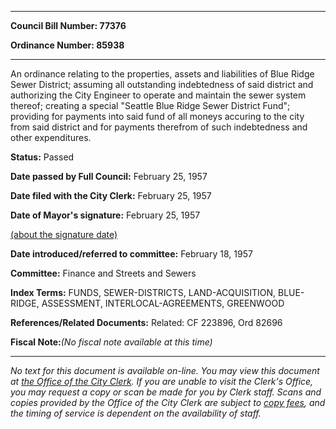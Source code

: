 

********

**Council Bill Number: 77376**
   
**Ordinance Number: 85938**
********

 An ordinance relating to the properties, assets and liabilities of Blue Ridge Sewer District; assuming all outstanding indebtedness of said district and authorizing the City Engineer to operate and maintain the sewer system thereof; creating a special "Seattle Blue Ridge Sewer District Fund"; providing for payments into said fund of all moneys accuring to the city from said district and for payments therefrom of such indebtedness and other expenditures.

**Status:** Passed
   
**Date passed by Full Council:** February 25, 1957
   
**Date filed with the City Clerk:** February 25, 1957
   
**Date of Mayor's signature:** February 25, 1957
   
[(about the signature date)](/~public/approvaldate.htm)
   
   
   
**Date introduced/referred to committee:** February 18, 1957
   
**Committee:** Finance and Streets and Sewers
   
   
**Index Terms:** FUNDS, SEWER-DISTRICTS, LAND-ACQUISITION, BLUE-RIDGE, ASSESSMENT, INTERLOCAL-AGREEMENTS, GREENWOOD

**References/Related Documents:** Related: CF 223896, Ord 82696

**Fiscal Note:**_(No fiscal note available at this time)_
********

_No text for this document is available on-line. You may view this document at [the Office of the City Clerk](http://www.seattle.gov/leg/clerk/contactUs.htm). If you are unable to visit the Clerk's Office, you may request a copy or scan be made for you by Clerk staff. Scans and copies provided by the Office of the City Clerk are subject to [copy fees](http://clerk.seattle.gov/~public/clerkfees.htm), and the timing of service is dependent on the availability of staff._

